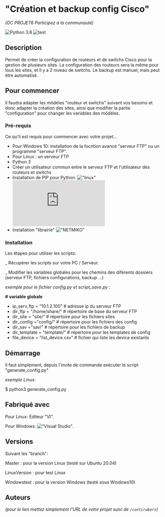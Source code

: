 # "Création et backup config Cisco"
_(OC PROJET6 Participez à la communauté)_

![Python 3.8](https://img.shields.io/badge/Python-3.8-blue) ![test](https://img.shields.io/badge/tests-100%25-brightgreen)

## Description

Permet de créer la configuration de routeurs et de switchs Cisco pour la gestion de plusieurs sites.
La configuration des routeurs sera la même pour tous les sites, et il y a 2 niveau de switchs.
Le backup est manuel, mais peut être automatisé.

## Pour commencer

Il faudra adapter les môdèles "routeur et switchs" suivant vos besoins et donc adapter la création des sites,
ainsi que modifier la partie "configuration" pour changer les variables des môdèles.

### Pré-requis

Ce qu'il est requis pour commencer avec votre projet...

- Pour Windows 10: installation de la focntion avancé "serveur FTP" ou un programme "serveur FTP".
- Pour Linux : un serveur FTP
- Python 3
- Créer un utilisateur commun entre le serveur FTP et l'utilisateur des routeurs et switchs
- Installation de PIP pour Python. !["linux"](https://linuxize.com/post/how-to-install-pip-on-ubuntu-18.04/) !["Windows"](https://docs.aws.amazon.com/fr_fr/elasticbeanstalk/latest/dg/eb-cli3-install-windows.html)
- Installation "librairie" !["NETMIKO"](https://reseau.network/automatisation_netmiko/)

### Installation

Les étapes pour utiliser les scripts:

_ Récupérer les scripts sur votre PC / Serveur.

_ Modifier les variables globales pour les chemins des diférents dossiers (serveur FTP, fichiers configurations, backup ...)

_exemple pour le fichier config.py et script_save.py :_

**\# variable globale**
* ip_serv_ftp = "10.1.2.100" # adresse ip du serveur FTP
* dir_ftp = "/home/share/"   # répertoire de base du serveur FTP
* dir_site = "site/"         # répertoire pour les fichiers sites
* dir_config ="config/"      # répertoire pour les fichiers des config
* dir_sav ="sav/"            # répertoire pour les fichiers de backup
* dir_template = "template/" # répertoire pour les templates de config
* file_device = "list_device.csv"  # fichier qui liste les device existants


## Démarrage

Il faut simplement, depuis l'invite de commande exécuter le script "generate_config.py"

_exemple Linux:_

$ python3 generate_config.py

## Fabriqué avec

Pour Linux:
Editeur "VI".

Pour Windows:
!["Visual Studio"](https://visualstudio.microsoft.com/fr/).

## Versions

Suivant les "branch":

Master : pour la version Linux (testé sur Ubuntu 20.04)

LinuxVersion : pour test Linux

Windowstest : pour la version Windows (testé sous Windows10)


## Auteurs

_(pour le lien mettez simplement l'URL de votre projet suivi de ``/contirubors``)_
